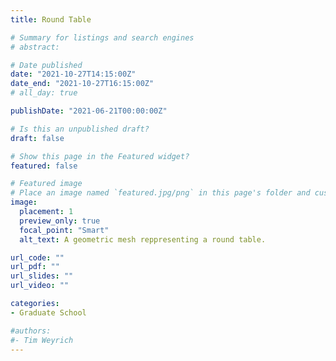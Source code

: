 ```yaml
---
title: Round Table

# Summary for listings and search engines
# abstract: 

# Date published
date: "2021-10-27T14:15:00Z"
date_end: "2021-10-27T16:15:00Z"
# all_day: true

publishDate: "2021-06-21T00:00:00Z"

# Is this an unpublished draft?
draft: false

# Show this page in the Featured widget?
featured: false

# Featured image
# Place an image named `featured.jpg/png` in this page's folder and customize its options here.
image:
  placement: 1
  preview_only: true
  focal_point: "Smart"
  alt_text: A geometric mesh reppresenting a round table.

url_code: ""
url_pdf: ""
url_slides: ""
url_video: ""

categories:
- Graduate School

#authors:
#- Tim Weyrich
---
```

